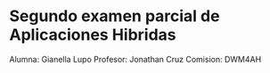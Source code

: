 # Segundo examen parcial de Aplicaciones Hibridas

Alumna: Gianella Lupo
Profesor: Jonathan Cruz
Comision: DWM4AH